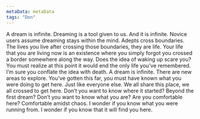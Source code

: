 ```yaml
---
metaData: metaData
tags: "Don"
---
```


A dream is infinite. Dreaming is a tool given to us. And it is infinite. Novice users assume dreaming stays within the mind. Adepts cross boundaries. 
The lives you live after crossing those boundaries, they are life. Your life that you are living now is an existence where you simply forgot you crossed a border somewhere along the way. 
Does the idea of waking up scare you? You must realize at this point it would end the only life you've remembered. I’m sure you conflate the idea with death. A dream is infinite. There are new areas to explore. You’ve gotten this far, you must have known what you were doing to get here. Just like everyone else. We all share this place, we all crossed to get here.
Don’t you want to know where it started? Beyond the first dream? Don’t you want to know what you are? Are you comfortable here? Comfortable amidst chaos. 
I wonder if you know what you were running from. 
I wonder if you know that it will find you here.